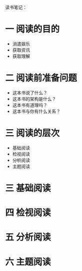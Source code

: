 读书笔记：

# 一 阅读的目的

- 消遣娱乐
- 获取资讯
- 获取理解

# 二 阅读前准备问题

- 这本书说了什么？
- 这本书的架构是什么？
- 这本书有道理吗？
- 这本书与你有什么关系？

# 三 阅读的层次

- 基础阅读
- 检视阅读
- 分析阅读
- 主题阅读

# 三 基础阅读

# 四 检视阅读

# 五 分析阅读

# 六 主题阅读